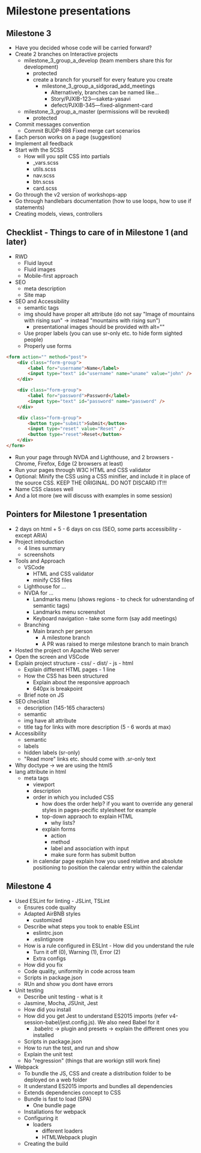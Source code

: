 # Milestone presentations

## Milestone 3
- Have you decided whose code will be carried forward?
- Create 2 branches on Interactive projects
    - milestone_3_group_a_develop (team members share this for development)
        - protected
        - create a branch for yourself for every feature you create
            - milestone_3_group_a_sidgorad_add_meetings
                - Alternatively, branches can be named like...
                - Story/PJXIB-123—saketa-yasavi
                - defect/PJXIB-345—fixed-alignment-card
    - milestone_3_group_a_master (permissions will be revoked)
        - protected
- Commit messages convention
    - Commit BUDP-898 Fixed merge cart scenarios
- Each person works on a page (suggestion)
- Implement all feedback
- Start with the SCSS
    - How will you split CSS into partials
        - _vars.scss
        - utils.scss
        - nav.scss
        - btn.scss
        - card.scss
- Go through the v2 version of workshops-app
- Go through handlebars documentation (how to use loops, how to use if statements)
- Creating models, views, controllers

## Checklist - Things to care of in Milestone 1 (and later)
- RWD
    - Fluid layout
    - Fluid images
    - Mobile-first approach
- SEO
    - meta description
    - Site map
- SEO and Accessibility
    - semantic tags
    - img should have proper alt attribute (do not say "Image of mountains with rising sun" -> instead "mountains with rising sun")
        - presentational images should be provided with alt=""
    - Use proper labels (you can use sr-only etc. to hide form sighted people)
    - Properly use forms
```html
<form action="" method="post">
    <div class="form-group">
        <label for="username">Name</label>
        <input type="text" id="username" name="uname" value="john" />
    </div>

    <div class="form-group">
        <label for="password">Password</label>
        <input type="text" id="password" name="password" />
    </div>

    <div class="form-group">
        <button type="submit">Submit</button>
        <input type="reset" value="Reset" />
        <button type="reset">Reset</button>
    </div>
</form>
```
- Run your page through NVDA and Lighthouse, and 2 browsers - Chrome, Firefox, Edge (2 browsers at least)
- Run your pages through W3C HTML and CSS validator
- Optional: Minify the CSS using a CSS minifier, and include it in place of the source CSS. KEEP THE ORIGINAL. DO NOT DISCARD IT!!!
- Name CSS classes well
- And a lot more (we will discuss with examples in some session)

## Pointers for Milestone 1 presentation
- 2 days on html + 5 - 6 days on css (SEO, some parts accessibility - except ARIA)
- Project introduction
    - 4 lines summary
    - screenshots
- Tools and Approach
    - VSCode
        - HTML and CSS validator
        - minify CSS files
    - Lighthouse for ...
    - NVDA for ...
        - Landmarks menu (shows regions - to check for udnerstanding of semantic tags)
        - Landmarks menu screenshot
        - Keyboard navigation - take some form (say add meetings)
    - Branching
        - Main branch per person
            - A milestone branch
            - A PR was raised to merge milestone branch to main branch
- Hosted the project on Apache Web server
- Open the screen and VSCode
- Explain project structure
        - css/
        - dist/
        - js
        - html
    - Explain different HTML pages - 1 line
    - How the CSS has been structured
        - Explain about the responsive approach
        - 640px is breakpoint
    - Brief note on JS
- SEO checklist
    - description (145-165 characters)
    - semantic
    - img have alt attribute
    - title tag for links with more description (5 - 6 words at max)
- Accessibility
    - semantic
    - labels
    - hidden labels (sr-only)
    - "Read more" links etc. should come with .sr-only text
- Why doctype -> we are using the html5
- lang attribute in html
    - meta tags
        - viewport
        - description
        - order in which you included CSS
            - how does the order help? if you want to override any general styles in pages-pecific stylesheet for example
            - top-down appraoch to explain HTML
                - why lists?
            - explain forms
                - action
                - method
                - label and association with input
                - make sure form has submit button
        - in calendar page explain how you used relative and absolute positioning to position the calendar entry within the calendar


## Milestone 4
- Used ESLint for linting - JSLint, TSLint
    - Ensures code quality
    - Adapted AirBNB styles
        - customized
    - Describe what steps you took to enable ESLint
        - eslintrc.json
        - .eslintignore
    - How is a rule configured in ESLInt - How did you understand the rule
        - Turn it off (0), Warning (1), Error (2)
        - Extra configs
    - How did you fix
    - Code quality, uniformity in code across team
    - Scripts in package.json
    - RUn and show you dont have errors
- Unit testing
    - Describe unit testing - what is it
    - Jasmine, Mocha, JSUnit, Jest 
    - How did you install
    - How did you get Jest to understand ES2015 imports (refer v4-session-babel/jest.config.js). We also need Babel for it
        - .babelrc -> plugin and presets -> explain the different ones you installed
    - Scripts in package.json
    - How to run the test, and run and show
    - Explain the unit test
    - No "regression" (things that are workign still work fine)
- Webpack
    - To bundle the JS, CSS and create a distribution folder to be deployed on a web folder
    - It understand ES2015 imports and bundles all dependencies
    - Extends dependencies concept to CSS
    - Bundle is fast to load (SPA)
        - One bundle page
    - Installations for webpack
    - Configuring it
        - loaders
            - different loaders
            - HTMLWebpack plugin
    - Creating the build
